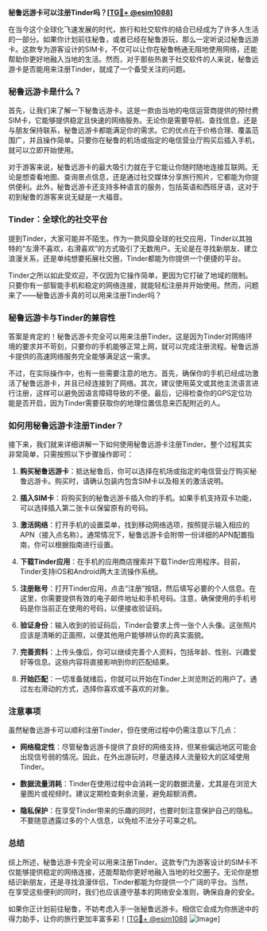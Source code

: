 **秘鲁远游卡可以注册Tinder吗？[[TG💪+ @esim1088](https://t.me/s/esim1088)]**

在当今这个全球化飞速发展的时代，旅行和社交软件的结合已经成为了许多人生活的一部分。如果你计划前往秘鲁，或者已经在秘鲁游玩，那么一定听说过秘鲁远游卡。这款专为游客设计的SIM卡，不仅可以让你在秘鲁畅通无阻地使用网络，还能帮助你更好地融入当地的生活。然而，对于那些热衷于社交软件的人来说，秘鲁远游卡是否能用来注册Tinder，就成了一个备受关注的问题。

### 秘鲁远游卡是什么？

首先，让我们来了解一下秘鲁远游卡。这是一款由当地的电信运营商提供的预付费SIM卡，它能够提供稳定且快速的网络服务。无论你是需要导航、查找信息，还是与朋友保持联系，秘鲁远游卡都能满足你的需求。它的优点在于价格合理、覆盖范围广，并且操作简单。只要你在秘鲁的机场或指定的电信营业厅购买后插入手机，就可以立即开始使用。

对于游客来说，秘鲁远游卡的最大吸引力就在于它能让你随时随地连接互联网。无论是想查看地图、查询景点信息，还是通过社交媒体分享旅行照片，它都能为你提供便利。此外，秘鲁远游卡还支持多种语言的服务，包括英语和西班牙语，这对于初到秘鲁的游客来说无疑是一大福音。

### Tinder：全球化的社交平台

提到Tinder，大家可能并不陌生。作为一款风靡全球的社交应用，Tinder以其独特的“左滑不喜欢，右滑喜欢”的方式吸引了无数用户。无论是在寻找新朋友、建立浪漫关系，还是单纯想要拓展社交圈，Tinder都能为你提供一个便捷的平台。

Tinder之所以如此受欢迎，不仅因为它操作简单，更因为它打破了地域的限制。只要你有一部智能手机和稳定的网络连接，就能轻松注册并开始使用。然而，问题来了——秘鲁远游卡真的可以用来注册Tinder吗？

### 秘鲁远游卡与Tinder的兼容性

答案是肯定的！秘鲁远游卡完全可以用来注册Tinder。这是因为Tinder对网络环境的要求并不苛刻，只要你的手机能够正常上网，就可以完成注册流程。秘鲁远游卡提供的高速网络服务完全能够满足这一需求。

不过，在实际操作中，也有一些需要注意的地方。首先，确保你的手机已经成功激活了秘鲁远游卡，并且已经连接到了网络。其次，建议使用英文或其他主流语言进行注册，这样可以避免因语言障碍导致的不便。最后，记得检查你的GPS定位功能是否开启，因为Tinder需要获取你的地理位置信息来匹配附近的人。

### 如何用秘鲁远游卡注册Tinder？

接下来，我们就来详细讲解一下如何使用秘鲁远游卡注册Tinder。整个过程其实非常简单，只需按照以下步骤操作即可：

1. **购买秘鲁远游卡**：抵达秘鲁后，你可以选择在机场或指定的电信营业厅购买秘鲁远游卡。购买时，请确认包装内包含SIM卡以及相关的激活说明。

2. **插入SIM卡**：将购买到的秘鲁远游卡插入你的手机。如果手机支持双卡功能，可以选择插入第二张卡以保留原有的号码。

3. **激活网络**：打开手机的设置菜单，找到移动网络选项，按照提示输入相应的APN（接入点名称）。通常情况下，秘鲁远游卡会附带一份详细的APN配置指南，你可以根据指南进行设置。

4. **下载Tinder应用**：在手机的应用商店搜索并下载Tinder应用程序。目前，Tinder支持iOS和Android两大主流操作系统。

5. **注册账号**：打开Tinder应用，点击“注册”按钮，然后填写必要的个人信息。在这里，你需要提供有效的电子邮件地址和手机号码。注意，确保使用的手机号码是你当前正在使用的号码，以便接收验证码。

6. **验证身份**：输入收到的验证码后，Tinder会要求上传一张个人头像。这张照片应该是清晰的正面照，以便其他用户能够辨认你的真实面貌。

7. **完善资料**：上传头像后，你可以继续完善个人资料，包括年龄、性别、兴趣爱好等信息。这些内容将直接影响到你的匹配结果。

8. **开始匹配**：一切准备就绪后，你就可以开始在Tinder上浏览附近的用户了。通过左右滑动的方式，选择你喜欢或不喜欢的对象。

### 注意事项

虽然秘鲁远游卡可以顺利注册Tinder，但在使用过程中仍需注意以下几点：

- **网络稳定性**：尽管秘鲁远游卡提供了良好的网络支持，但某些偏远地区可能会出现信号弱的情况。因此，在外出游玩时，尽量选择人流量较大的区域使用Tinder。
  
- **数据流量消耗**：Tinder在使用过程中会消耗一定的数据流量，尤其是在浏览大量图片或视频时。建议定期检查剩余流量，避免超额消费。

- **隐私保护**：在享受Tinder带来的乐趣的同时，也要时刻注意保护自己的隐私。不要随意透露过多的个人信息，以免给不法分子可乘之机。

### 总结

综上所述，秘鲁远游卡完全可以用来注册Tinder。这款专门为游客设计的SIM卡不仅能够提供稳定的网络连接，还能帮助你更好地融入当地的社交圈子。无论你是想结识新朋友，还是寻找浪漫伴侣，Tinder都能为你提供一个广阔的平台。当然，在享受这些便利的同时，我们也应该遵守基本的网络安全准则，确保自身的安全。

如果你正计划前往秘鲁，不妨考虑入手一张秘鲁远游卡。相信它会成为你旅途中的得力助手，让你的旅行更加丰富多彩！[[TG💪+ @esim1088](https://t.me/s/esim1088) ![Image](https://i.postimg.cc/4NQfJmqS/Snipaste-2025-05-13-00-14-12.png)]